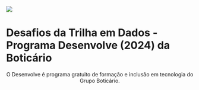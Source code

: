 <img src="https://github.com/laribritto/desenvolve-2024/blob/main/desenvolve%20(1).png">


# Desafios da Trilha em Dados - Programa Desenvolve (2024) da Boticário

<p align="center">O Desenvolve é programa gratuito de formação e inclusão em tecnologia do Grupo Boticário.</p>
